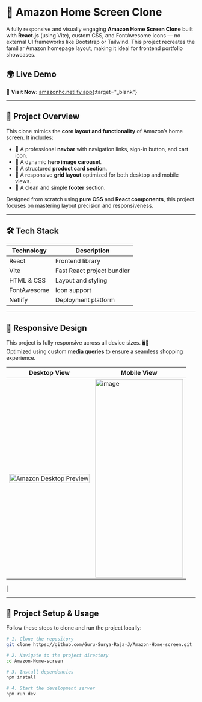 # 🛒 Amazon Home Screen Clone

A fully responsive and visually engaging **Amazon Home Screen Clone** built with **React.js** (using Vite), custom CSS, and FontAwesome icons — no external UI frameworks like Bootstrap or Tailwind. This project recreates the familiar Amazon homepage layout, making it ideal for frontend portfolio showcases.

## 🌍 Live Demo

🔗 **Visit Now:** [amazonhc.netlify.app](http://amazonhc.netlify.app){:target="_blank"}


---

## 🚀 Project Overview

This clone mimics the **core layout and functionality** of Amazon’s home screen. It includes:

- 🔹 A professional **navbar** with navigation links, sign-in button, and cart icon.
- 🔹 A dynamic **hero image carousel**.
- 🔹 A structured **product card section**.
- 🔹 A responsive **grid layout** optimized for both desktop and mobile views.
- 🔹 A clean and simple **footer** section.
  
Designed from scratch using **pure CSS** and **React components**, this project focuses on mastering layout precision and responsiveness.

---

## 🛠️ Tech Stack

| Technology  | Description                    |
|-------------|--------------------------------|
| React       | Frontend library               |
| Vite        | Fast React project bundler     |
| HTML & CSS  | Layout and styling             |
| FontAwesome | Icon support                   |
| Netlify     | Deployment platform            |

---
## 📱 Responsive Design

This project is fully responsive across all device sizes. 🖥️📱  
Optimized using custom **media queries** to ensure a seamless shopping experience.

| Desktop View | Mobile View |
|--------------|-------------|
| <img src="https://github.com/user-attachments/assets/e10ef2a7-4708-4739-989f-219ec61eaba7" width="100%" alt="Amazon Desktop Preview" /> | <img width="233" height="527" alt="image" src="https://github.com/user-attachments/assets/40794926-dc3c-4dc2-b050-e52eea767811" />
|


---

## 📂 Project Setup & Usage

Follow these steps to clone and run the project locally:

```bash
# 1. Clone the repository
git clone https://github.com/Guru-Surya-Raja-J/Amazon-Home-screen.git
```
```bash
# 2. Navigate to the project directory
cd Amazon-Home-screen
```
```bash
# 3. Install dependencies
npm install
```
```bash
# 4. Start the development server
npm run dev
```

